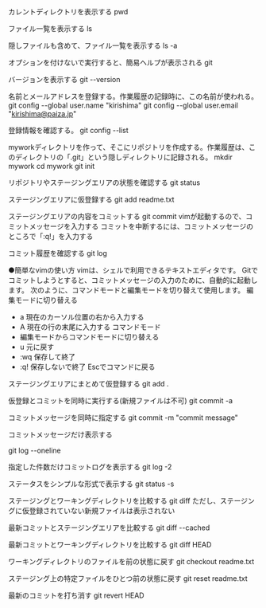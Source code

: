 カレントディレクトリを表示する
pwd

ファイル一覧を表示する
ls

隠しファイルも含めて、ファイル一覧を表示する
ls -a

オプションを付けないで実行すると、簡易ヘルプが表示される
git

バージョンを表示する
git --version

名前とメールアドレスを登録する。作業履歴の記録時に、この名前が使われる。
git config --global user.name "kirishima"
git config --global user.email "kirishima@paiza.jp"

登録情報を確認する。
git config --list

myworkディレクトリを作って、そこにリポジトリを作成する。作業履歴は、このディレクトリの「.git」という隠しディレクトリに記録される。
mkdir mywork
cd mywork
git init

リポジトリやステージングエリアの状態を確認する
git status

ステージングエリアに仮登録する
git add readme.txt

ステージングエリアの内容をコミットする
git commit
vimが起動するので、コミットメッセージを入力する
コミットを中断するには、コミットメッセージのところで「:q!」を入力する

コミット履歴を確認する
git log

●簡単なvimの使い方
vimは、シェルで利用できるテキストエディタです。
Gitでコミットしようとすると、コミットメッセージの入力のために、自動的に起動します。
次のように、コマンドモードと編集モードを切り替えて使用します。
編集モードに切り替える
- a 現在のカーソル位置の右から入力する
- A 現在の行の末尾に入力する
コマンドモード
- 編集モードからコマンドモードに切り替える
- u 元に戻す
- :wq 保存して終了
- :q! 保存しないで終了
Escでコマンドに戻る

ステージングエリアにまとめて仮登録する
git add .

仮登録とコミットを同時に実行する(新規ファイルは不可)
git commit -a

コミットメッセージを同時に指定する
git commit -m "commit message"

コミットメッセージだけ表示する

git log --oneline

指定した件数だけコミットログを表示する
git log -2

ステータスをシンプルな形式で表示する
git status -s

ステージングとワーキングディレクトリを比較する
git diff
ただし、ステージングに仮登録されていない新規ファイルは表示されない

最新コミットとステージングエリアを比較する
git diff --cached

最新コミットとワーキングディレクトリを比較する
git diff HEAD

ワーキングディレクトリのファイルを前の状態に戻す
git checkout readme.txt

ステージング上の特定ファイルをひとつ前の状態に戻す
git reset readme.txt

最新のコミットを打ち消す
git revert HEAD
